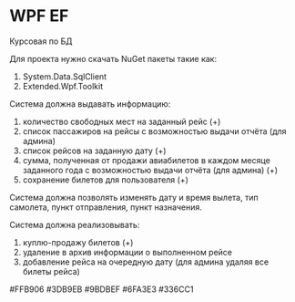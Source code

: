 # WPF EF
Курсовая по БД

Для проекта нужно скачать NuGet пакеты такие как:
1) System.Data.SqlClient
2) Extended.Wpf.Toolkit

Система должна выдавать информацию:
1) количество свободных мест на заданный рейс (+)
2) список пассажиров на рейсы с возможностью выдачи отчёта (для админа)
3) список рейсов на заданную дату (+)
4) сумма, полученная от продажи авиабилетов в каждом месяце заданного года с возможностью выдачи отчёта (для админа)  (+)
5) сохранение билетов для пользователя (+)

Система должна позволять изменять дату и время вылета, тип самолета, пункт отправления, пункт назначения.

Система должна реализовывать:
1) куплю-продажу билетов (+)
2) удаление в архив информации о выполненном рейсе
3) добавление рейса на очередную дату (для админа удаляя все билеты рейса)



#FFB906
#3DB9EB
#9BDBEF
#6FA3E3
#336CC1
